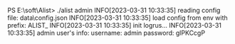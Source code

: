 PS E:\soft\Alist> ./alist admin
INFO[2023-03-31 10:33:35] reading config file: data\config.json
INFO[2023-03-31 10:33:35] load config from env with prefix: ALIST_
INFO[2023-03-31 10:33:35] init logrus...
INFO[2023-03-31 10:33:35] admin user's info:
username: admin
password: glPKCcgP